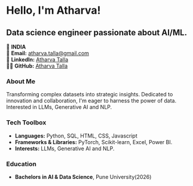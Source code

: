 
#  Hello, I'm Atharva!

##  Data science engineer passionate about AI/ML. 

📍 **INDIA**  
📧 **Email:** [atharva.talla@gmail.com](mailto:atharva.talla@gmail.com)  
🔗 **LinkedIn:** [Atharva Talla](https://www.linkedin.com/in/atharvatalla/)  
👨‍💻 **GitHub:** [Atharva Talla](https://github.com/AtharvaTalla)


### About Me 
Transforming complex datasets into strategic insights. Dedicated to innovation and collaboration, I'm eager to harness the power of data.
Interested in LLMs, Generative AI and NLP.

### Tech Toolbox 
- **Languages:** Python, SQL, HTML, CSS, Javascript
- **Frameworks & Libraries:** PyTorch, Scikit-learn, Excel, Power BI.
- **Interests:** LLMs, Generative AI and NLP.

### Education 
- **Bachelors in AI & Data Science**, Pune University(2026)
